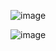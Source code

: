 ![image](https://github.com/Lenni93/SoftUni_Fundamentals_with_Python/assets/43273642/ffb20066-4e80-4690-8211-10495c8bc2da)

![image](https://github.com/Lenni93/SoftUni_Fundamentals_with_Python/assets/43273642/31ed7782-76a0-43ba-a846-cf67d68a7843)

